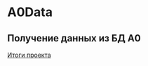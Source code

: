 # A0Data
## Получение данных из БД А0
[Итоги проекта](https://github.com/A0InfoStroy/A0Data/blob/main/%D0%98%D1%82%D0%BE%D0%B3%D0%B8%20%D0%BF%D1%80%D0%BE%D0%B5%D0%BA%D1%82%D0%B0.sql)
